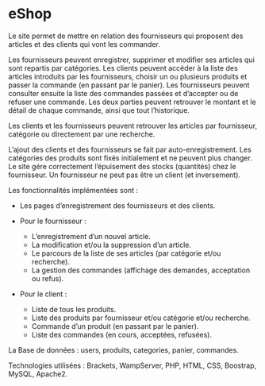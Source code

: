 # eShop

Le site permet de mettre en relation des fournisseurs qui proposent des articles et des clients qui vont les commander.

Les fournisseurs peuvent enregistrer, supprimer et modifier ses articles qui sont repartis par catégories. Les clients peuvent accéder à la liste des articles introduits par les fournisseurs, choisir un ou plusieurs produits et passer la commande (en passant par le panier). Les fournisseurs peuvent consulter ensuite la liste des commandes passées et d’accepter ou de refuser une commande. Les deux parties peuvent retrouver le montant et le détail de chaque commande, ainsi que tout l’historique. 

Les clients et les fournisseurs peuvent retrouver les articles par fournisseur, catégorie ou directement par une recherche.

L’ajout des clients et des fournisseurs se fait par auto-enregistrement. Les catégories des produits sont fixés initialement et ne peuvent plus changer. Le site gére correctement l’épuisement des stocks (quantités) chez le fournisseur. Un fournisseur ne peut pas être un client (et inversement).

Les fonctionnalités implémentées sont :

- Les pages d’enregistrement des fournisseurs et des clients.

- Pour le fournisseur :
  - L’enregistrement d’un nouvel article.
  - La modification et/ou la suppression d’un article.
  - Le parcours de la liste de ses articles (par catégorie et/ou recherche).
  - La gestion des commandes (affichage des demandes, acceptation ou refus).
  
- Pour le client :
  - Liste de tous les produits.
  - Liste des produits par fournisseur et/ou catégorie et/ou recherche.
  - Commande d’un produit (en passant par le panier).
  - Liste des commandes (en cours, acceptées, refusées).

La Base de données : users, produits, categories, panier, commandes.

Technologies utilisées : Brackets, WampServer, PHP, HTML, CSS, Boostrap, MySQL, Apache2.

